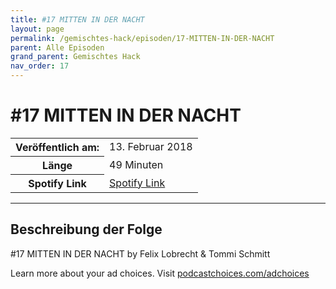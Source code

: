 ```yaml
---
title: #17 MITTEN IN DER NACHT
layout: page
permalink: /gemischtes-hack/episoden/17-MITTEN-IN-DER-NACHT
parent: Alle Episoden
grand_parent: Gemischtes Hack
nav_order: 17
---
```


# #17 MITTEN IN DER NACHT
<table class="resp-table dcf-table dcf-table-responsive dcf-table-bordered dcf-table-striped dcf-w-100%">
                    <tbody>
                        <tr>
                            <th scope="row">Veröffentlich am:</th>
                            <td data-label="Veröffentlich am:">13. Februar 2018</td>
                        </tr>
                        <tr>
                            <th scope="row">Länge </th>
                            <td data-label="Länge ">49 Minuten</td>
                        </tr><tr>
                                <th scope="row">Spotify Link</th>
                                <td data-label="Spotify Link"><a href="https://open.spotify.com/episode/4jGUbwZJW8wDKJwyKrvox7">Spotify Link</a></td>
                            </tr></tbody>
                </table>

***

## Beschreibung der Folge

<div>
<p>#17 MITTEN IN DER NACHT by Felix Lobrecht &amp; Tommi Schmitt</p><p> </p><p>Learn more about your ad choices. Visit <a href="https://podcastchoices.com/adchoices">podcastchoices.com/adchoices</a></p>  
</div>

